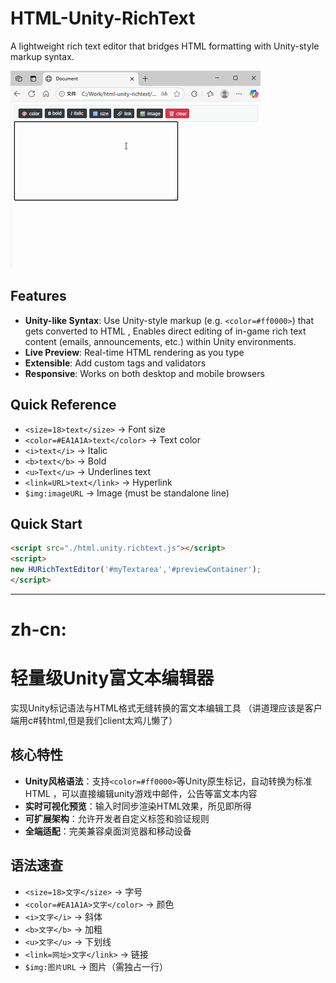 # HTML-Unity-RichText  
A lightweight rich text editor that bridges HTML formatting with Unity-style markup syntax. 

![Demo](demo/demo.gif)   
## Features  
- **Unity-like Syntax**: Use Unity-style markup (e.g. `<color=#ff0000>`) that gets converted to HTML ,
Enables direct editing of in-game rich text content (emails, announcements, etc.) within Unity environments.
- **Live Preview**: Real-time HTML rendering as you type  
- **Extensible**: Add custom tags and validators  
- **Responsive**: Works on both desktop and mobile browsers  
## Quick Reference 
- `<size=18>text</size>` → Font size  
- `<color=#EA1A1A>text</color>` → Text color  
- `<i>text</i>` → Italic  
- `<b>text</b>` → Bold  
- `<u>Text</u>` → Underlines text 
- `<link=URL>text</link>` → Hyperlink  
- `$img:imageURL` → Image (must be standalone line)

## Quick Start  
```html  
<script src="./html.unity.richtext.js"></script>   
<script>  
new HURichTextEditor('#myTextarea','#previewContainer');  
</script>  
```

---
# zh-cn:
# 轻量级Unity富文本编辑器  
实现Unity标记语法与HTML格式无缝转换的富文本编辑工具  （讲道理应该是客户端用c#转html,但是我们client太鸡儿懒了）
 
## 核心特性  
- **Unity风格语法**：支持`<color=#ff0000>`等Unity原生标记，自动转换为标准HTML ，可以直接编辑unity游戏中邮件，公告等富文本内容  
- **实时可视化预览**：输入时同步渲染HTML效果，所见即所得  
- **可扩展架构**：允许开发者自定义标签和验证规则  
- **全端适配**：完美兼容桌面浏览器和移动设备  

## 语法速查
- `<size=18>文字</size>` → 字号  
- `<color=#EA1A1A>文字</color>` → 颜色  
- `<i>文字</i>` → 斜体  
- `<b>文字</b>` → 加粗  
- `<u>文字</u>` → 下划线
- `<link=网址>文字</link>` → 链接  
- `$img:图片URL` → 图片（需独占一行）